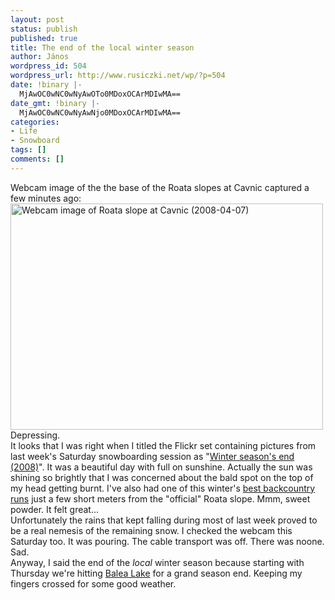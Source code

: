 ```yaml
---
layout: post
status: publish
published: true
title: The end of the local winter season
author: János
wordpress_id: 504
wordpress_url: http://www.rusiczki.net/wp/?p=504
date: !binary |-
  MjAwOC0wNC0wNyAwOTo0MDoxOCArMDIwMA==
date_gmt: !binary |-
  MjAwOC0wNC0wNyAwNjo0MDoxOCArMDIwMA==
categories:
- Life
- Snowboard
tags: []
comments: []
---
```

<p>Webcam image of the the base of the Roata slopes at Cavnic captured a few minutes ago:<br />
<img src="http://www.rusiczki.net/blog/blogpics/webcam-roata-cavnic-2008-04-07.png" width="500" height="362" class="image" alt="Webcam image of Roata slope at Cavnic (2008-04-07)"/><br />
Depressing.<br />
It looks that I was right when I titled the Flickr set containing pictures from last week's Saturday snowboarding session as "<a href="http://www.flickr.com/photos/janos/sets/72157604301704587/">Winter season's end (2008)</a>". It was a beautiful day with full on sunshine. Actually the sun was shining so brightly that I was concerned about the bald spot on the top of my head getting burnt. I've also had one of this winter's <a href="http://www.flickr.com/photos/janos/2371573424/">best backcountry runs</a> just a few short meters from the "official" Roata slope. Mmm, sweet powder. It felt great...<br />
Unfortunately the rains that kept falling during most of last week proved to be a real nemesis of the remaining snow. I checked the webcam this Saturday too. It was pouring. The cable transport was off. There was noone. Sad.<br />
Anyway, I said the end of the <em>local</em> winter season because starting with Thursday we're hitting <a href="http://en.wikipedia.org/wiki/B%C3%A2lea_Lake">Balea Lake</a> for a grand season end. Keeping my fingers crossed for some good weather.</p>

